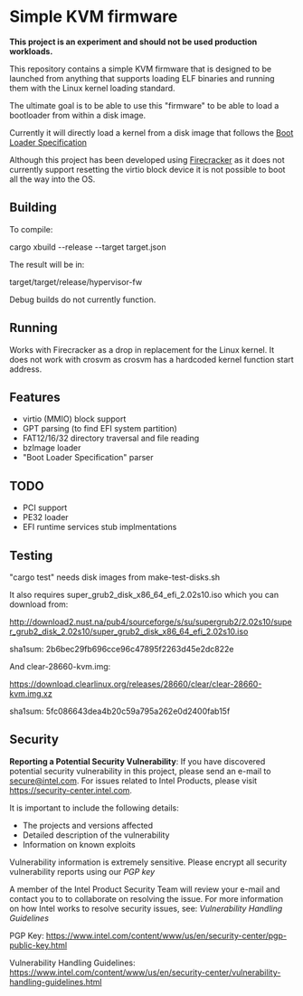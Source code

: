 # Simple KVM firmware

**This project is an experiment and should not be used production workloads.**

This repository contains a simple KVM firmware that is designed to be launched
from anything that supports loading ELF binaries and running them with the Linux
kernel loading standard.

The ultimate goal is to be able to use this "firmware" to be able to load a
bootloader from within a disk image.

Currently it will directly load a kernel from a disk image that follows the
[Boot Loader Specification](https://systemd.io/BOOT_LOADER_SPECIFICATION)

Although this project has been developed using
[Firecracker](https://github.com/firecracker-microvm) as it does not currently
support resetting the virtio block device it is not possible to boot all the
way into the OS.

## Building

To compile:

cargo xbuild --release --target target.json

The result will be in:

target/target/release/hypervisor-fw

Debug builds do not currently function.

## Running

Works with Firecracker as a drop in replacement for the Linux kernel. It does
not work with crosvm as crosvm has a hardcoded kernel function start address.

## Features

* virtio (MMIO) block support
* GPT parsing (to find EFI system partition)
* FAT12/16/32 directory traversal and file reading
* bzImage loader
* "Boot Loader Specification" parser

## TODO

* PCI support
* PE32 loader
* EFI runtime services stub implmentations

## Testing

"cargo test" needs disk images from make-test-disks.sh

It also requires super_grub2_disk_x86_64_efi_2.02s10.iso which you can download from:

http://download2.nust.na/pub4/sourceforge/s/su/supergrub2/2.02s10/super_grub2_disk_2.02s10/super_grub2_disk_x86_64_efi_2.02s10.iso

sha1sum: 2b6bec29fb696cce96c47895f2263d45e2dc822e

And clear-28660-kvm.img:

https://download.clearlinux.org/releases/28660/clear/clear-28660-kvm.img.xz

sha1sum: 5fc086643dea4b20c59a795a262e0d2400fab15f

## Security

**Reporting a Potential Security Vulnerability**: If you have discovered
potential security vulnerability in this project, please send an e-mail to
secure@intel.com. For issues related to Intel Products, please visit
https://security-center.intel.com.

It is important to include the following details:
  - The projects and versions affected
  - Detailed description of the vulnerability
  - Information on known exploits

Vulnerability information is extremely sensitive. Please encrypt all security
vulnerability reports using our *PGP key*

A member of the Intel Product Security Team will review your e-mail and
contact you to to collaborate on resolving the issue. For more information on
how Intel works to resolve security issues, see: *Vulnerability Handling
Guidelines*

PGP Key: https://www.intel.com/content/www/us/en/security-center/pgp-public-key.html

Vulnerability Handling Guidelines: https://www.intel.com/content/www/us/en/security-center/vulnerability-handling-guidelines.html

